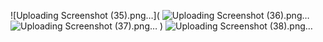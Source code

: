 

![Uploading Screenshot (35).png…](
![Uploading Screenshot (36).png…]()
![Uploading Screenshot (37).png…]()
)
![Uploading Screenshot (38).png…]()

